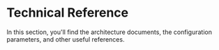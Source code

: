 # Technical Reference

In this section, you'll find the architecture documents, the configuration parameters, and other useful references.